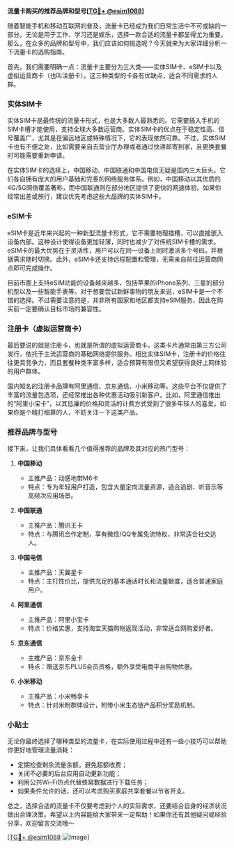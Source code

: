 **流量卡购买的推荐品牌和型号[[TG💪+ @esim1088](https://t.me/s/esim1088)]**

随着智能手机和移动互联网的普及，流量卡已经成为我们日常生活中不可或缺的一部分。无论是用于工作、学习还是娱乐，选择一款合适的流量卡都显得尤为重要。那么，在众多的品牌和型号中，我们应该如何挑选呢？今天就来为大家详细分析一下流量卡的选购指南。

首先，我们需要明确一点：流量卡主要分为三大类——实体SIM卡、eSIM卡以及虚拟运营商卡（也叫注册卡）。这三种类型的卡各有优缺点，适合不同需求的人群。

### 实体SIM卡

实体SIM卡是最传统的流量卡形式，也是大多数人最熟悉的。它需要插入手机的SIM卡槽才能使用，支持全球大多数运营商。实体SIM卡的优点在于稳定性高、信号覆盖广，尤其是在偏远地区或特殊情况下，它的表现依然可靠。不过，实体SIM卡也有不便之处，比如需要亲自去营业厅办理或者通过快递邮寄到家，且更换套餐时可能需要重新申请。

在实体SIM卡的选择上，中国移动、中国联通和中国电信无疑是国内三大巨头。它们各自拥有庞大的用户基础和完善的网络服务体系。例如，中国移动以其优质的4G/5G网络覆盖著称，而中国联通则在部分地区提供了更快的网速体验。如果你经常出差或旅行，建议优先考虑这些大品牌的实体SIM卡。

### eSIM卡

eSIM卡是近年来兴起的一种新型流量卡形式，它不需要物理插槽，可以直接嵌入设备内部。这种设计使得设备更加轻薄，同时也减少了对传统SIM卡槽的需求。eSIM卡的最大优势在于灵活性，用户可以在同一设备上同时激活多个号码，并根据需求随时切换。此外，eSIM卡还支持远程配置和管理，无需亲自前往运营商网点即可完成操作。

目前市面上支持eSIM功能的设备越来越多，包括苹果的iPhone系列、三星的部分机型以及一些智能手表等。对于想要尝试新鲜事物的朋友来说，eSIM卡是一个不错的选择。不过需要注意的是，并非所有国家和地区都支持eSIM服务，因此在购买前一定要确认目标市场的兼容性。

### 注册卡（虚拟运营商卡）

最后要说的就是注册卡，也就是所谓的虚拟运营商卡。这类卡片通常由第三方公司发行，依托于主流运营商的基础网络提供服务。相比实体SIM卡，注册卡的价格往往更具竞争力，而且套餐种类丰富多样，适合预算有限但又希望获得良好上网体验的用户群体。

国内知名的注册卡品牌有阿里通信、京东通信、小米移动等。这些平台不仅提供了丰富的流量包选项，还经常推出各种优惠活动吸引新客户。比如，阿里通信推出的“阿里小宝卡”，以其低廉的价格和灵活的计费方式受到了很多年轻人的喜爱。如果你是个精打细算的人，不妨关注一下这类产品。

### 推荐品牌与型号

接下来，让我们具体看看几个值得推荐的品牌及其对应的热门型号：

1. **中国移动**  
   - 主推产品：动感地带M6卡  
   - 特点：专为年轻用户打造，包含大量定向流量资源，适合追剧、听音乐等高频次应用场景。

2. **中国联通**  
   - 主推产品：腾讯王卡  
   - 特点：与腾讯合作定制，享有微信/QQ专属免流特权，非常适合社交达人。

3. **中国电信**  
   - 主推产品：天翼星卡  
   - 特点：主打性价比，提供充足的基本通话时长和流量额度，适合普通家庭用户。

4. **阿里通信**  
   - 主推产品：阿里小宝卡  
   - 特点：价格实惠，支持淘宝天猫购物返现活动，非常适合网购爱好者。

5. **京东通信**  
   - 主推产品：京东金卡  
   - 特点：赠送京东PLUS会员资格，额外享受电商平台购物优惠。

6. **小米移动**  
   - 主推产品：小米畅享卡  
   - 特点：针对米粉群体设计，附带小米生态链产品积分奖励机制。

### 小贴士

无论你最终选择了哪种类型的流量卡，在实际使用过程中还有一些小技巧可以帮助你更好地管理流量消耗：
- 定期检查剩余流量余额，避免超额收费；
- 关闭不必要的后台应用自动更新功能；
- 利用公共Wi-Fi热点代替蜂窝数据进行下载任务；
- 如果条件允许的话，还可以考虑购买家庭共享套餐以节省开支。

总之，选择合适的流量卡不仅要考虑到个人的实际需求，还要结合自身的经济状况做出合理决策。希望以上内容能给大家带来一定帮助！如果你还有其他疑问或经验分享，欢迎留言交流哦～ 

[[TG💪+ @esim1088](https://t.me/s/esim1088) ![Image](https://i.postimg.cc/4NQfJmqS/Snipaste-2025-05-13-00-14-12.png)]